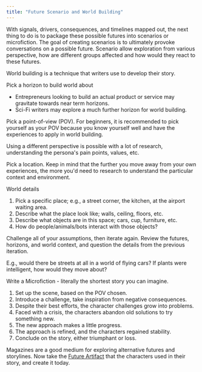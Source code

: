 ```yaml
---
title: "Future Scenario and World Building"
---
```


With signals, drivers, consequences, and timelines mapped out, the next thing to do is to package these possible futures into scenarios or microfiction. The goal of creating scenarios is to ultimately provoke conversations on a possible future. Scenario allow exploration from various perspective, how are different groups affected and how would they react to these futures.

World building is a technique that writers use to develop their story.

Pick a horizon to build world about
- Entrepreneurs looking to build an actual product or service may gravitate towards near term horizons.
- Sci-Fi writers may explore a much further horizon for world building.

Pick a point-of-view (POV). For beginners, it is recommended to pick yourself as your POV because you know yourself well and have the experiences to apply in world building.

Using a different perspective is possible with a lot of research, understanding the persona's pain points, values, etc.

Pick a location. Keep in mind that the further you move away from your own experiences, the more you'd need to research to understand the particular context and environment.

World details

1. Pick a specific place; e.g., a street corner, the kitchen, at the airport waiting area.
2. Describe what the place look like; walls, ceiling, floors, etc.
3. Describe what objects are in this space; cars, cup, furniture, etc.
4. How do people/animals/bots interact with those objects?

Challenge all of your assumptions, then iterate again. Review the futures, horizons, and world context, and question the details from the previous iteration. 

E.g., would there be streets at all in a world of flying cars?
If plants were intelligent, how would they move about?

Write a Microfiction - literally the shortest story you can imagine.
1. Set up the scene, based on the POV chosen.
2. Introduce a challenge, take inspiration from negative consequences.
3. Despite their best efforts, the character challenges grow into problems.
4. Faced with a crisis, the characters abandon old solutions to try something new.
5. The new approach makes a little progress.
6. The approach is refined, and the characters regained stability.
7. Conclude on the story, either triumphant or loss.

Magazines are a good medium for exploring alternative futures and storylines.
Now take the [Future Artifact](Literature%20Notes/Sustainability/Future%20Thinking/Future%20Artifact.md) that the characters used in their story, and create it today.
